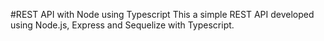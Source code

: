 #REST API with Node using Typescript
This a simple REST API developed using Node.js, Express and Sequelize with Typescript.